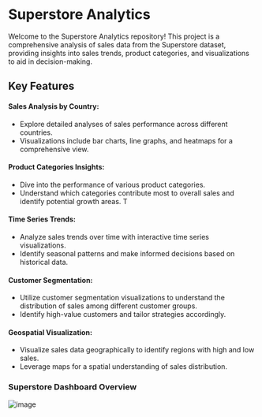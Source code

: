 # Superstore Analytics
Welcome to the Superstore Analytics repository! This project is a comprehensive analysis of sales data from the Superstore dataset, providing insights into sales trends, product categories, and visualizations to aid in decision-making.

## Key Features
#### Sales Analysis by Country:

* Explore detailed analyses of sales performance across different countries.
* Visualizations include bar charts, line graphs, and heatmaps for a comprehensive view.

#### Product Categories Insights:
* Dive into the performance of various product categories.
* Understand which categories contribute most to overall sales and identify potential growth areas.
T
#### Time Series Trends:
* Analyze sales trends over time with interactive time series visualizations.
* Identify seasonal patterns and make informed decisions based on historical data.

#### Customer Segmentation:
* Utilize customer segmentation visualizations to understand the distribution of sales among different customer groups.
* Identify high-value customers and tailor strategies accordingly.

#### Geospatial Visualization:
* Visualize sales data geographically to identify regions with high and low sales.
* Leverage maps for a spatial understanding of sales distribution.

### Superstore Dashboard Overview
![image](https://github.com/Charles-Owolabi/PowerBI-Superstore-Analysis/assets/47167796/4649204d-5e39-449c-bbca-9e9b6a8fefe6)
